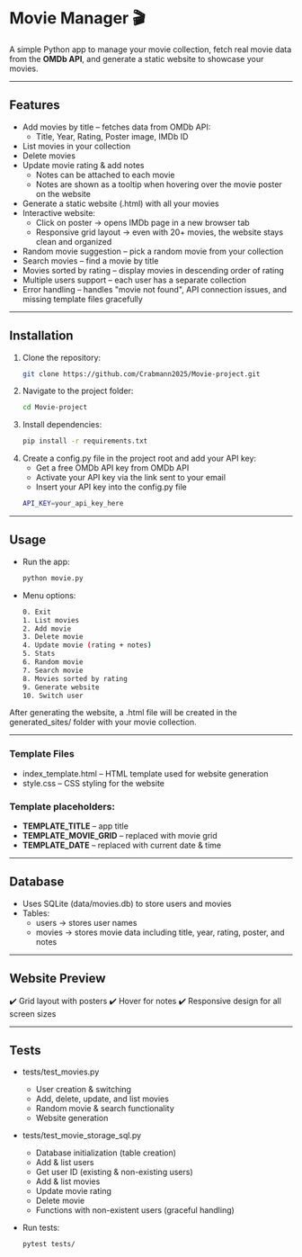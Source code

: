 # Movie Manager 🎬

A simple Python app to manage your movie collection, fetch real movie data from the **OMDb API**, and generate a static website to showcase your movies.  

---

## Features

- Add movies by title – fetches data from OMDb API:
  - Title, Year, Rating, Poster image, IMDb ID
- List movies in your collection
- Delete movies
- Update movie rating & add notes
  - Notes can be attached to each movie
  - Notes are shown as a tooltip when hovering over the movie poster on the website
- Generate a static website (<username>.html) with all your movies
- Interactive website:
  - Click on poster → opens IMDb page in a new browser tab
  - Responsive grid layout → even with 20+ movies, the website stays clean and organized
- Random movie suggestion – pick a random movie from your collection
- Search movies – find a movie by title
- Movies sorted by rating – display movies in descending order of rating
- Multiple users support – each user has a separate collection
- Error handling – handles "movie not found", API connection issues, and missing template files gracefully

---

## Installation

1. Clone the repository:
   ```bash
   git clone https://github.com/Crabmann2025/Movie-project.git
2. Navigate to the project folder:
   ```bash 
   cd Movie-project
3. Install dependencies:
   ```bash  
   pip install -r requirements.txt
4. Create a config.py file in the project root and add your API key:
   - Get a free OMDb API key from OMDb API
   - Activate your API key via the link sent to your email
   - Insert your API key into the config.py file
   ```bash  
   API_KEY=your_api_key_here

---


## Usage

- Run the app:
  ```bash
  python movie.py
- Menu options:
  ```bash
  0. Exit
  1. List movies
  2. Add movie
  3. Delete movie
  4. Update movie (rating + notes)
  5. Stats
  6. Random movie
  7. Search movie
  8. Movies sorted by rating
  9. Generate website
  10. Switch user
After generating the website, a <username>.html file will be created in the generated_sites/ folder with your movie collection.

---

### Template Files
  - index_template.html – HTML template used for website generation
  - style.css – CSS styling for the website
    
### Template placeholders:
  - __TEMPLATE_TITLE__ – app title
  - __TEMPLATE_MOVIE_GRID__ – replaced with movie grid
  - __TEMPLATE_DATE__ – replaced with current date & time
  
---

## Database

- Uses SQLite (data/movies.db) to store users and movies
- Tables:
  - users → stores user names
  - movies → stores movie data including title, year, rating, poster, and notes

---

## Website Preview

✔️ Grid layout with posters
✔️ Hover for notes
✔️ Responsive design for all screen sizes

---

## Tests

- tests/test_movies.py
  - User creation & switching
  - Add, delete, update, and list movies
  - Random movie & search functionality
  - Website generation

- tests/test_movie_storage_sql.py
  - Database initialization (table creation)
  - Add & list users
  - Get user ID (existing & non-existing users)
  - Add & list movies
  - Update movie rating
  - Delete movie
  - Functions with non-existent users (graceful handling)

- Run tests:
  ```bash
  pytest tests/

  


